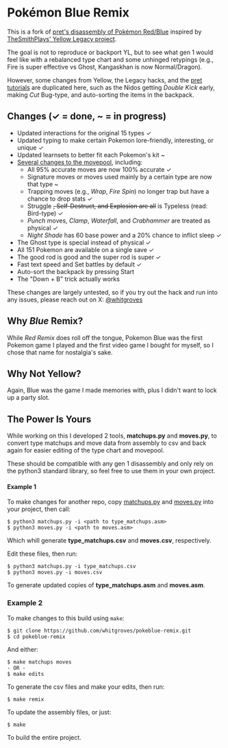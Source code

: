 # Pokémon Blue Remix

This is a fork of [pret's disassembly of Pokémon Red/Blue](https://github.com/pret/pokered) inspired by [TheSmithPlays' Yellow Legacy project](https://github.com/cRz-Shadows/Pokemon_Yellow_Legacy).

The goal is not to reproduce or backport YL, but to see what gen 1 would feel like with a rebalanced type chart and some unhinged retypings (e.g., Fire is super effective vs Ghost, Kangaskhan is now Normal/Dragon).

However, some changes from Yellow, the Legacy hacks, and the [pret tutorials](https://github.com/pret/pokered/wiki/Tutorials) are duplicated here, such as the Nidos getting *Double Kick* early, making *Cut* Bug-type, and auto-sorting the items in the backpack.

## Changes (✓ = done, ~ = in progress)
- Updated interactions for the original 15 types ✓
- Updated typing to make certain Pokemon lore-friendly, interesting, or unique ✓
- Updated learnsets to better fit each Pokemon's kit ~
- [Several changes to the movepool](./MOVES.md), including:
    - All 95% accurate moves are now 100% accurate ✓
    - Signature moves or moves used mainly by a certain type are now that type ~
    - Trapping moves (e.g., *Wrap*, *Fire Spin*) no longer trap but have a chance to drop stats ✓
    - Struggle ~~, Self-Destruct, and Explosion are all~~ is Typeless (read: Bird-type) ✓
    - *Punch* moves, *Clamp*, *Waterfall*, and *Crabhammer* are treated as physical ✓
    - *Night Shade* has 60 base power and a 20% chance to inflict sleep ✓
- The Ghost type is special instead of physical ✓
- All 151 Pokemon are available on a single save ✓
- The good rod is good and the super rod is super ✓
- Fast text speed and Set battles by default ✓
- Auto-sort the backpack by pressing Start
- The "Down + B" trick actually works

These changes are largely untested, so if you try out the hack and run into any issues, please reach out on X: [@whitgroves](https://x.com/whitgroves)

## Why *Blue* Remix?
While *Red Remix* does roll off the tongue, Pokemon Blue was the first Pokemon game I played and the first video game I bought for myself, so I chose that name for nostalgia's sake.

## Why Not Yellow?
Again, Blue was the game I made memories with, plus I didn't want to lock up a party slot.

## The Power Is Yours
While working on this I developed 2 tools, **matchups.py** and **moves.py**, to convert type matchups and move data from assembly to csv and back again for easier editing of the type chart and movepool.

These should be compatible with any gen 1 disassembly and only rely on the python3 standard library, so feel free to use them in your own project.

#### Example 1
To make changes for another repo, copy [matchups.py](./tools/matchups.py) and [moves.py](./tools/moves.py) into your project, then call:
```
$ python3 matchups.py -i <path to type_matchups.asm>
$ python3 moves.py -i <path to moves.asm>
```
Which whill generate **type_matchups.csv** and **moves.csv**, respectively.

Edit these files, then run:
```
$ python3 matchups.py -i type_matchups.csv
$ python3 moves.py -i moves.csv
```
To generate updated copies of **type_matchups.asm** and **moves.asm**.

### Example 2
To make changes to this build using `make`:
```
$ git clone https://github.com/whitgroves/pokeblue-remix.git
$ cd pokeblue-remix
```
And either:
```
$ make matchups moves
- OR -
$ make edits
```
To generate the csv files and make your edits, then run:
```
$ make remix
```
To update the assembly files, or just:
```
$ make
```
To build the entire project.
